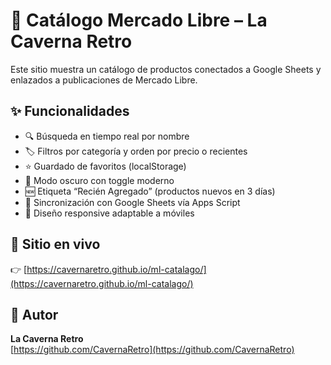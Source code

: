 # 🛒 Catálogo Mercado Libre – La Caverna Retro

Este sitio muestra un catálogo de productos conectados a Google Sheets y enlazados a publicaciones de Mercado Libre.

## ✨ Funcionalidades

- 🔍 Búsqueda en tiempo real por nombre
- 🏷️ Filtros por categoría y orden por precio o recientes
- ⭐ Guardado de favoritos (localStorage)
- 🌙 Modo oscuro con toggle moderno
- 🆕 Etiqueta “Recién Agregado” (productos nuevos en 3 días)
- 🔁 Sincronización con Google Sheets vía Apps Script
- 📱 Diseño responsive adaptable a móviles

## 📡 Sitio en vivo

👉 [https://cavernaretro.github.io/ml-catalago/](https://cavernaretro.github.io/ml-catalago/)

## 👤 Autor

**La Caverna Retro**  
[https://github.com/CavernaRetro](https://github.com/CavernaRetro)
